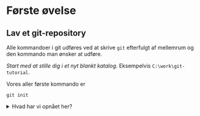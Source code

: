 # Første øvelse
## Lav et git-repository
Alle kommandoer i git udføres ved at skrive `git` efterfulgt af mellemrum og den kommando man ønsker at udføre. 

*Start med at stille dig i et nyt blankt katalog.* Eksempelvis `C:\work\git-tutorial`. 

Vores aller første kommando er 
```
git init 
```

<details>
<summary>Hvad har vi opnået her?</summary>
  
I sig selv giver kommandoen `git init` ikke ret mange synlige resultater. Hvis du er i posh git (powershell) eller en anden terminal, der forstår git, vil du se at prompten ændrer sig 
```
C:\temp\foo> git init
Initialized empty Git repository in C:/temp/foo/.git/
C:\temp\foo [master]>
```
Det er fordi powershell nu kan se at vi står i et git repository. Ligesom responsen fra `git init` i øvrigt også fortæller os. 

Hvis man viser skjulte filer kan man også se, at der er kommet en ny underfolder - `.git`. Der ligger en mængde filer i denne folder, som hjælper git med at holde styr på resten af repositoriet. *Rør aldrig indholdet af `.git`*
</details>
